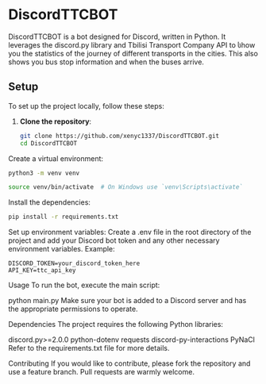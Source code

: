 
# DiscordTTCBOT

DiscordTTCBOT is a bot designed for Discord, written in Python. It leverages the discord.py library and Tbilisi Transport Company API to სhow you the statistics of the journey of different transports in the cities. This also shows you bus stop information and when the buses arrive.

## Setup

To set up the project locally, follow these steps:

1. **Clone the repository**:
   ```sh
   git clone https://github.com/xenyc1337/DiscordTTCBOT.git
   cd DiscordTTCBOT
Create a virtual environment:

```sh
python3 -m venv venv
```

```sh
source venv/bin/activate  # On Windows use `venv\Scripts\activate`
```
Install the dependencies:

```sh
pip install -r requirements.txt
```
Set up environment variables:
Create a .env file in the root directory of the project and add your Discord bot token and any other necessary environment variables. Example:

```env
DISCORD_TOKEN=your_discord_token_here
API_KEY=ttc_api_key
```
Usage
To run the bot, execute the main script:

python main.py
Make sure your bot is added to a Discord server and has the appropriate permissions to operate.

Dependencies
The project requires the following Python libraries:

discord.py>=2.0.0
python-dotenv
requests
discord-py-interactions
PyNaCl
Refer to the requirements.txt file for more details.

Contributing
If you would like to contribute, please fork the repository and use a feature branch. Pull requests are warmly welcome.
